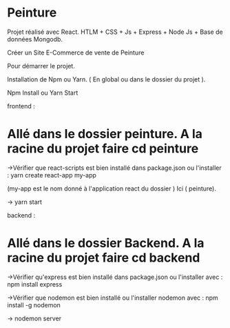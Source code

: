 # Peinture

Projet réalisé avec React.   HTLM + CSS + Js + Express + Node Js + Base de données Mongodb.

Créer un Site E-Commerce de vente de Peinture

Pour démarrer le projet. 

Installation de Npm ou Yarn.  ( En global ou dans le dossier du projet ). 

Npm Install ou Yarn Start

frontend :  

Allé dans le dossier peinture.
A la racine du projet faire cd peinture
=======
->Vérifier que react-scripts  est bien installé dans package.json ou l'installer : yarn create react-app my-app 

(my-app est le nom donné à l'application react du dossier ) Ici ( peinture).

-> yarn start 


backend :  

Allé dans le dossier Backend.
A la racine du projet faire cd backend
=======
->Vérifier qu'express est bien installé dans package.json ou l'installer avec : npm install express

->Vérifier que nodemon est bien installé ou l'installer nodemon avec : npm install -g nodemon

-> nodemon server

